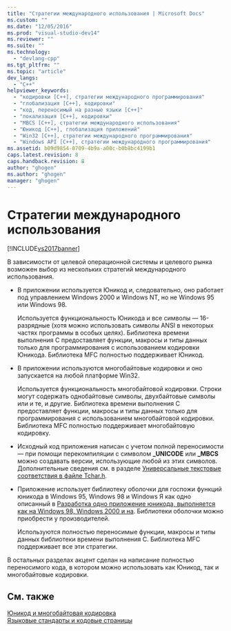```yaml
---
title: "Стратегии международного использования | Microsoft Docs"
ms.custom: ""
ms.date: "12/05/2016"
ms.prod: "visual-studio-dev14"
ms.reviewer: ""
ms.suite: ""
ms.technology: 
  - "devlang-cpp"
ms.tgt_pltfrm: ""
ms.topic: "article"
dev_langs: 
  - "C++"
helpviewer_keywords: 
  - "кодировки [C++], стратегии международного программирования"
  - "глобализация [C++], кодировки"
  - "код, переносимый на разные языки [C++]"
  - "локализация [C++], кодировки"
  - "MBCS [C++], стратегии международного использования"
  - "Юникод [C++], глобализация приложений"
  - "Win32 [C++], стратегии международного программирования"
  - "Windows API [C++], стратегии международного программирования"
ms.assetid: b09d9854-0709-4b9a-a00c-b0b8bc4199b1
caps.latest.revision: 8
caps.handback.revision: 8
author: "ghogen"
ms.author: "ghogen"
manager: "ghogen"
---
```

# Стратегии международного использования
[!INCLUDE[vs2017banner](../assembler/inline/includes/vs2017banner.md)]

В зависимости от целевой операционной системы и целевого рынка возможен выбор из нескольких стратегий международного использования.  
  
-   В приложении используется Юникод и, следовательно, оно работает под управлением Windows 2000 и Windows NT, но не Windows 95 или Windows 98.  
  
     Используется функциональность Юникода и все символы — 16\-разрядные \(хотя можно использовать символы ANSI в некоторых частях программы в особых целях\).  Библиотека времени выполнения C предоставляет функции, макросы и типы данных только для программирования с использованием кодировки Юникода.  Библиотека MFC полностью поддерживает Юникод.  
  
-   В приложении используются многобайтовые кодировки и оно запускается на любой платформе Win32.  
  
     Используется функциональность многобайтовой кодировки.  Строки могут содержать однобайтовые символы, двухбайтовые символы или и те, и другие.  Библиотека времени выполнения C предоставляет функции, макросы и типы данных только для программирования с использованием многобайтовой кодировки.  Библиотека MFC полностью поддерживает многобайтовую кодировку.  
  
-   Исходный код приложения написан с учетом полной переносимости — при помощи перекомпиляции с символом **\_UNICODE** или **\_MBCS** можно создавать версии, использующие любой из этих символов.  Дополнительные сведения см. в разделе [Универсальные текстовые соответствия в файле Tchar.h](../Topic/Generic-Text%20Mappings%20in%20Tchar.h.md).  
  
-   Приложение использует библиотеку оболочки для госпожи функций юникода в Windows 95, Windows 98 и Windows Я как одно описанный в [Разработка одно приложение юникода, выполняется как на Windows 98, Windows 2000 и на](http://go.microsoft.com/fwlink/p/?LinkId=250770).  Библиотеки оболочки можно приобрести у производителей.  
  
     Используются полностью переносимые функции, макросы и типы данных библиотеки времени выполнения C.  Библиотека MFC поддерживает все эти стратегии.  
  
 В остальных разделах акцент сделан на написание полностью переносимого кода, в котором можно использовать как Юникод, так и многобайтовые кодировки.  
  
## См. также  
 [Юникод и многобайтовая кодировка](../text/unicode-and-mbcs.md)   
 [Языковые стандарты и кодовые страницы](../text/locales-and-code-pages.md)